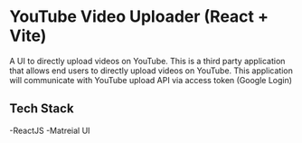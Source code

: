# YouTube Video Uploader (React + Vite)

A UI to directly upload videos on YouTube. This is a third party application that allows end users to directly upload videos on YouTube. This application will communicate with YouTube upload API via access token (Google Login)

## Tech Stack

-ReactJS
-Matreial UI
